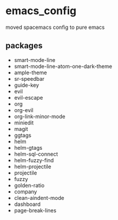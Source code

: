 # emacs_config
moved spacemacs config to pure emacs

## packages
- smart-mode-line
- smart-mode-line-atom-one-dark-theme
- ample-theme
- sr-speedbar
- guide-key
- evil
- evil-escape
- org
- org-evil
- org-link-minor-mode
- miniedit
- magit
- ggtags
- helm
- helm-gtags
- helm-sql-connect
- helm-fuzzy-find
- helm-projectile
- projectile
- fuzzy
- golden-ratio
- company
- clean-aindent-mode
- dashboard
- page-break-lines
